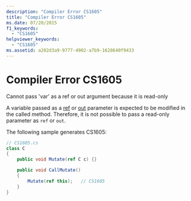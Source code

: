 ```yaml
---
description: "Compiler Error CS1605"
title: "Compiler Error CS1605"
ms.date: 07/20/2015
f1_keywords:
  - "CS1605"
helpviewer_keywords:
  - "CS1605"
ms.assetid: a202d3a9-9777-4902-a7b9-1628640f9433
---
```

# Compiler Error CS1605

Cannot pass 'var' as a ref or out argument because it is read-only

 A variable passed as a [ref](../language-reference/keywords/ref.md) or [out](../language-reference/keywords/out-parameter-modifier.md) parameter is expected to be modified in the called method. Therefore, it is not possible to pass a read-only parameter as `ref` or `out`.

The following sample generates CS1605:

```csharp
// CS1605.cs
class C
{
    public void Mutate(ref C c) {}

    public void CallMutate()
    {
        Mutate(ref this);   // CS1605
    }
}
```

